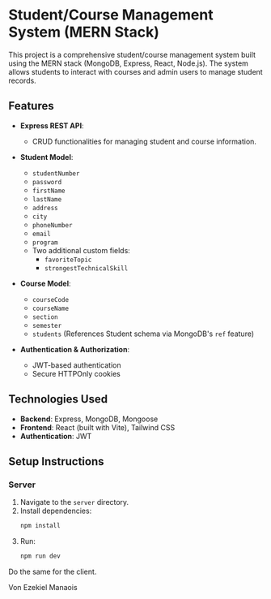 # Student/Course Management System (MERN Stack)

This project is a comprehensive student/course management system built using the MERN stack (MongoDB, Express, React, Node.js). The system allows students to interact with courses and admin users to manage student records. 

## Features
- **Express REST API**: 
  - CRUD functionalities for managing student and course information.
  
- **Student Model**:
  - `studentNumber`
  - `password`
  - `firstName`
  - `lastName`
  - `address`
  - `city`
  - `phoneNumber`
  - `email`
  - `program`
  - Two additional custom fields:
    - `favoriteTopic`
    - `strongestTechnicalSkill`

- **Course Model**:
  - `courseCode`
  - `courseName`
  - `section`
  - `semester`
  - `students` (References Student schema via MongoDB's `ref` feature)

- **Authentication & Authorization**:
  - JWT-based authentication
  - Secure HTTPOnly cookies

## Technologies Used
- **Backend**: Express, MongoDB, Mongoose
- **Frontend**: React (built with Vite), Tailwind CSS
- **Authentication**: JWT

## Setup Instructions

### Server
1. Navigate to the `server` directory.
2. Install dependencies:
   ```bash
   npm install
3. Run:
   ```bash
   npm run dev


Do the same for the client. 


Von Ezekiel Manaois
   
